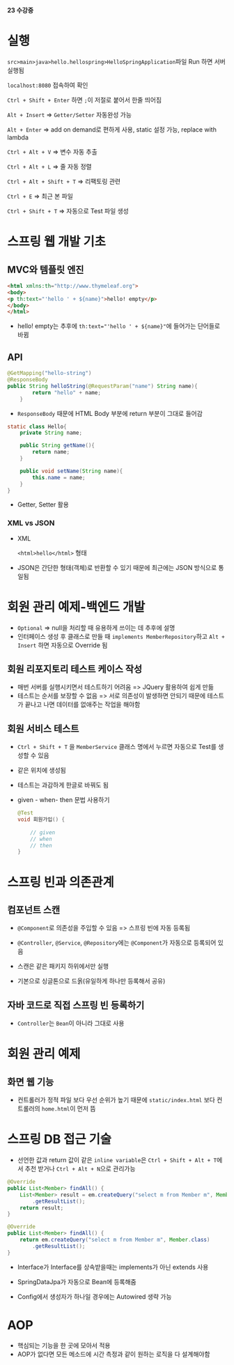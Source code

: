**23 수강중**

# 실행

`src>main>java>hello.hellospring>HelloSpringApplication`파일 Run 하면 서버 실행됨

`localhost:8080` 접속하여 확인

`Ctrl + Shift + Enter` 하면 `;`이 저절로 붙어서 한줄 띄어짐

`Alt + Insert` => `Getter/Setter` 자동완성 가능

`Alt + Enter` => add on demand로 편하게 사용, static 설정 가능, replace with lambda

`Ctrl + Alt + V` => 변수 자동 추출

`Ctrl + Alt + L` => 줄 자동 정렬

`Ctrl + Alt + Shift + T` => 리팩토링 관련

`Ctrl + E` => 최근 본 파일

`Ctrl + Shift + T` => 자동으로 Test 파일 생성

# 스프링 웹 개발 기초

## MVC와 템플릿 엔진

```html
<html xmlns:th="http://www.thymeleaf.org">
<body>
<p th:text="'hello ' + ${name}">hello! empty</p>
</body>
</html>
```

* hello! empty는 추후에 `th:text="'hello ' + ${name}"`에 들어가는 단어들로 바뀜



## API

```java
@GetMapping("hello-string")
@ResponseBody
public String helloString(@RequestParam("name") String name){
        return "hello" + name;
    }
```

* `ResponseBody` 때문에 HTML Body 부분에 return 부분이 그대로 들어감



```java
static class Hello{
    private String name;

    public String getName(){
        return name;
    }

    public void setName(String name){
        this.name = name;
    }
}
```

* Getter, Setter 활용



### XML vs JSON

* XML

  ```<html>hello</html>``` 형태

* JSON은 간단한 형태(객체)로 반환할 수 있기 때문에 최근에는 JSON 방식으로 통일됨



# 회원 관리 예제-백엔드 개발

* `Optional` => null을 처리할 때 유용하게 쓰이는 데 추후에 설명
* 인터페이스 생성 후 클래스로 만들 때 `implements MemberRepository`하고 `Alt + Insert` 하면 자동으로 Override 됨



## 회원 리포지토리 테스트 케이스 작성

* 매번 서버를 실행시키면서 테스트하기 어려움 => JQuery 활용하여 쉽게 만듦
* 테스트는 순서를 보장할 수 없음 => 서로 의존성이 발생하면 안되기 때문에 테스트가 끝나고 나면 데이터를 없애주는 작업을 해야함

## 회원 서비스 테스트

* `Ctrl + Shift + T` 을 `MemberService` 클래스 명에서 누르면 자동으로 Test를 생성할 수 있음

* 같은 위치에 생성됨

* 테스트는 과감하게 한글로 바꿔도 됨

* given - when- then 문법 사용하기

  ```java
  @Test
  void 회원가입() {
      
      // given
      // when
      // then
  }
  ```

  

# 스프링 빈과 의존관계

## 컴포넌트 스캔

* `@Component`로 의존성을 주입할 수 있음 => 스프링 빈에 자동 등록됨
* `@Controller`, `@Service`, `@Repository`에는 `@Component`가 자동으로 등록되어 있음

* 스캔은 같은 패키지 하위에서만 실행
* 기본으로 싱글톤으로 드옭(유일하게 하나만 등록해서 공유)



## 자바 코드로 직접 스프링 빈 등록하기

* `Controller`는 `Bean`이 아니라 그대로 사용



# 회원 관리 예제

## 화면 웹 기능

* 컨트롤러가 정적 파일 보다 우선 순위가 높기 때문에 `static/index.html` 보다 컨트롤러의 `home.html`이 먼저 뜸





# 스프링 DB 접근 기술

* 선언한 값과 return 값이 같은 `inline variable`은 `Ctrl + Shift + Alt + T`에서 추천 받거나 `Ctrl + Alt + N`으로 관리가능

```java
@Override
public List<Member> findAll() {
    List<Member> result = em.createQuery("select m from Member m", Member.class)
        .getResultList();
    return result;
}
```

```java
@Override
public List<Member> findAll() {
    return em.createQuery("select m from Member m", Member.class)
        .getResultList();
}
```



* Interface가 Interface를 상속받을때는 implements가 아닌 extends 사용

* SpringDataJpa가 자동으로 Bean에 등록해줌

* Config에서 생성자가 하나일 경우에는 Autowired 생략 가능



# AOP

* 핵심되는 기능을 한 곳에 모아서 적용
* AOP가 없다면 모든 메소드에 시간 측정과 같이 원하는 로직을 다 설계해야함